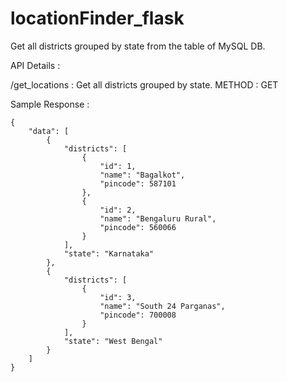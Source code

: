 # locationFinder_flask
Get all districts grouped by state from the table of MySQL DB.


API Details : 

/get_locations :  Get all districts grouped by state. METHOD : GET

Sample Response :

```
{
    "data": [
        {
            "districts": [
                {
                    "id": 1,
                    "name": "Bagalkot",
                    "pincode": 587101
                },
                {
                    "id": 2,
                    "name": "Bengaluru Rural",
                    "pincode": 560066
                }
            ],
            "state": "Karnataka"
        },
        {
            "districts": [
                {
                    "id": 3,
                    "name": "South 24 Parganas",
                    "pincode": 700008
                }
            ],
            "state": "West Bengal"
        }
    ]
}
```

